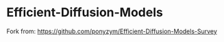 # Efficient-Diffusion-Models
Fork from: https://github.com/ponyzym/Efficient-Diffusion-Models-Survey
